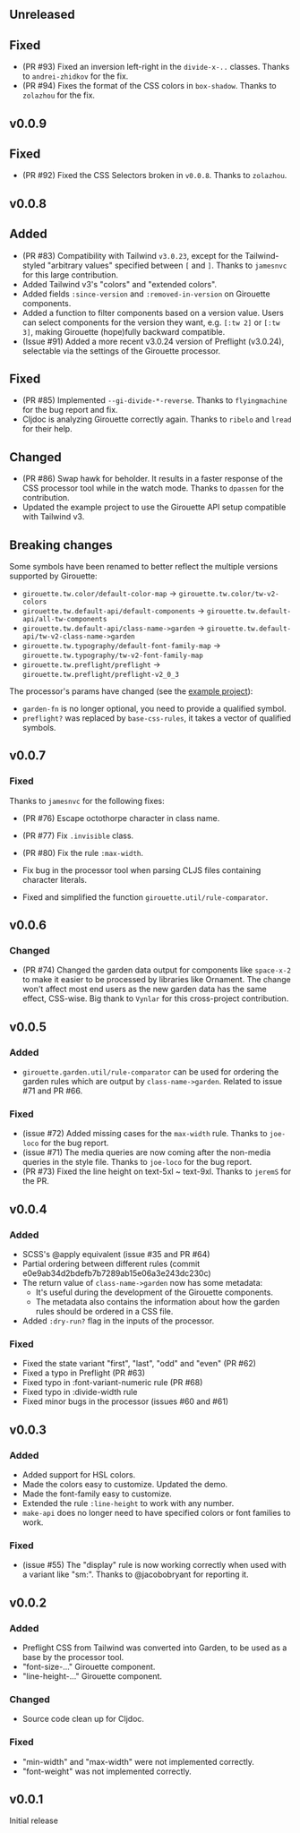 ## Unreleased

## Fixed

- (PR #93) Fixed an inversion left-right in the `divide-x-..` classes. Thanks to `andrei-zhidkov` for the fix.
- (PR #94) Fixes the format of the CSS colors in `box-shadow`. Thanks to `zolazhou` for the fix.

## v0.0.9

## Fixed

- (PR #92) Fixed the CSS Selectors broken in `v0.0.8`. Thanks to `zolazhou`.

## v0.0.8

## Added

- (PR #83) Compatibility with Tailwind `v3.0.23`, except for the Tailwind-styled "arbitrary values" specified between `[` and `]`.
  Thanks to `jamesnvc` for this large contribution.
- Added Tailwind v3's "colors" and "extended colors".
- Added fields `:since-version` and `:removed-in-version` on Girouette components.
- Added a function to filter components based on a version value. Users can
  select components for the version they want, e.g. `[:tw 2]` or `[:tw 3]`,
  making Girouette (hope)fully backward compatible.
- (Issue #91) Added a more recent v3.0.24 version of Preflight (v3.0.24), selectable via the settings of the Girouette processor.

## Fixed

- (PR #85) Implemented `--gi-divide-*-reverse`.
  Thanks to `flyingmachine` for the bug report and fix.
- Cljdoc is analyzing Girouette correctly again. Thanks to `ribelo` and `lread` for their help.

## Changed

- (PR #86) Swap hawk for beholder. It results in a faster response of the CSS processor tool while in the watch mode.
  Thanks to `dpassen` for the contribution.
- Updated the example project to use the Girouette API setup compatible with Tailwind v3.

## Breaking changes

Some symbols have been renamed to better reflect the multiple versions supported by Girouette:
- `girouette.tw.color/default-color-map` -> `girouette.tw.color/tw-v2-colors`
- `girouette.tw.default-api/default-components` -> `girouette.tw.default-api/all-tw-components`
- `girouette.tw.default-api/class-name->garden` -> `girouette.tw.default-api/tw-v2-class-name->garden`
- `girouette.tw.typography/default-font-family-map` -> `girouette.tw.typography/tw-v2-font-family-map`
- `girouette.tw.preflight/preflight` -> `girouette.tw.preflight/preflight-v2_0_3`

The processor's params have changed (see the [example project](https://github.com/green-coder/girouette/blob/fd0f7cbb017ea5a989c5ce01149c67896aaca977/example/reagent-demo/deps.edn)):
- `garden-fn` is no longer optional, you need to provide a qualified symbol.
- `preflight?` was replaced by `base-css-rules`, it takes a vector of qualified symbols.

## v0.0.7

### Fixed

Thanks to `jamesnvc` for the following fixes:
- (PR #76) Escape octothorpe character in class name.
- (PR #77) Fix `.invisible` class.
- (PR #80) Fix the rule `:max-width`.
- Fix bug in the processor tool when parsing CLJS files containing character literals.

- Fixed and simplified the function `girouette.util/rule-comparator`.

## v0.0.6

### Changed

- (PR #74) Changed the garden data output for components like `space-x-2` to make it easier to be processed by libraries like Ornament.
  The change won't affect most end users as the new garden data has the same effect, CSS-wise.
  Big thank to `Vynlar` for this cross-project contribution.

## v0.0.5

### Added

- `girouette.garden.util/rule-comparator` can be used for ordering the garden rules which are output by `class-name->garden`.
  Related to issue #71 and PR #66.

### Fixed

- (issue #72) Added missing cases for the `max-width` rule. Thanks to `joe-loco` for the bug report.
- (issue #71) The media queries are now coming after the non-media queries in the style file. Thanks to `joe-loco` for the bug report.
- (PR #73) Fixed the line height on text-5xl ~ text-9xl. Thanks to `jeremS` for the PR.

## v0.0.4

### Added

- SCSS's @apply equivalent (issue #35 and PR #64)
- Partial ordering between different rules (commit e0e9ab34d2bdefb7b7289ab15e06a3e243dc230c)
- The return value of `class-name->garden` now has some metadata:
  - It's useful during the development of the Girouette components.
  - The metadata also contains the information about how the garden rules should be ordered in a CSS file.
- Added `:dry-run?` flag in the inputs of the processor.

### Fixed

- Fixed the state variant "first", "last", "odd" and "even" (PR #62)
- Fixed a typo in Preflight (PR #63)
- Fixed typo in :font-variant-numeric rule (PR #68)
- Fixed typo in :divide-width rule
- Fixed minor bugs in the processor (issues #60 and #61)

## v0.0.3

### Added

- Added support for HSL colors.
- Made the colors easy to customize. Updated the demo.
- Made the font-family easy to customize.
- Extended the rule `:line-height` to work with any number.
- `make-api` does no longer need to have specified colors or font families to work.

### Fixed

- (issue #55) The "display" rule is now working correctly when used with a variant like "sm:".
  Thanks to @jacobobryant for reporting it.

## v0.0.2

### Added

- Preflight CSS from Tailwind was converted into Garden, to be used as a base by the processor tool.
- "font-size-..." Girouette component.
- "line-height-..." Girouette component.

### Changed

- Source code clean up for Cljdoc.

### Fixed

- "min-width" and "max-width" were not implemented correctly.
- "font-weight" was not implemented correctly.

## v0.0.1

Initial release
